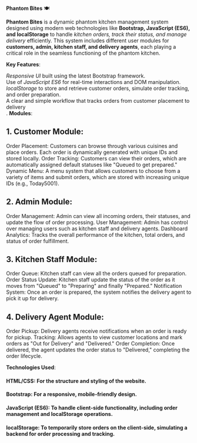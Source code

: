 **Phantom Bites** 🍽️  

**Phantom Bites** is a dynamic phantom kitchen management system designed using modern web technologies like **Bootstrap, JavaScript (ES6), and localStorage** to handle *kitchen orders, track their status, and manage delivery* efficiently. This system includes different user modules for **customers, admin, kitchen staff, and delivery agents**, each playing a critical role in the seamless functioning of the phantom kitchen.  


**Key Features**:  

*Responsive UI* built using the latest Bootstrap framework.  
Use of *JavaScript ES6* for real-time interactions and DOM manipulation.  
*localStorage* to store and retrieve customer orders, simulate order tracking, and order preparation.<br>
A clear and simple workflow that tracks orders from customer placement to delivery<br>
.
**Modules**:<br>
## 1. Customer Module:
Order Placement: Customers can browse through various cuisines and place orders. Each order is dynamically generated with unique IDs and stored locally.
Order Tracking: Customers can view their orders, which are automatically assigned default statuses like "Queued to get prepared."
Dynamic Menu: A menu system that allows customers to choose from a variety of items and submit orders, which are stored with increasing unique IDs (e.g., Today5001).
## 2. Admin Module:
Order Management: Admin can view all incoming orders, their statuses, and update the flow of order processing.
User Management: Admin has control over managing users such as kitchen staff and delivery agents.
Dashboard Analytics: Tracks the overall performance of the kitchen, total orders, and status of order fulfillment.
## 3. Kitchen Staff Module:
Order Queue: Kitchen staff can view all the orders queued for preparation.
Order Status Update: Kitchen staff update the status of the order as it moves from "Queued" to "Preparing" and finally "Prepared."
Notification System: Once an order is prepared, the system notifies the delivery agent to pick it up for delivery.
## 4. Delivery Agent Module:
Order Pickup: Delivery agents receive notifications when an order is ready for pickup.
Tracking: Allows agents to view customer locations and mark orders as "Out for Delivery" and "Delivered."
Order Completion: Once delivered, the agent updates the order status to "Delivered," completing the order lifecycle.

**Technologies Used**:
#### HTML/CSS: For the structure and styling of the website.
#### Bootstrap: For a responsive, mobile-friendly design.
#### JavaScript (ES6): To handle client-side functionality, including order management and localStorage operations.
#### localStorage: To temporarily store orders on the client-side, simulating a backend for order processing and tracking.
